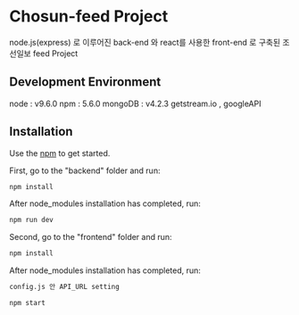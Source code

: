 # Chosun-feed Project

node.js(express) 로 이루어진 back-end 와 react를 사용한 front-end 로 구축된 조선일보 feed Project

## Development Environment

node : v9.6.0
npm : 5.6.0
mongoDB : v4.2.3
getstream.io , googleAPI 

## Installation 

Use the [npm](https://www.npmjs.com/) to get started.

First, go to the "backend" folder and run:

```bash
npm install
```
After node_modules installation has completed, run:

```bash
npm run dev
```

Second, go to the "frontend" folder and run:

```bash
npm install
```
After node_modules installation has completed, run:

```bash
config.js 안 API_URL setting 
```

```bash
npm start
```
